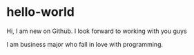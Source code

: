# hello-world
Hi, I am new on Github. I look forward to working with you guys

I am business major who fall in love with programming.
